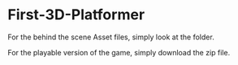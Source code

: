 # First-3D-Platformer

For the behind the scene Asset files, simply look at the folder.

For the playable version of the game, simply download the zip file.
